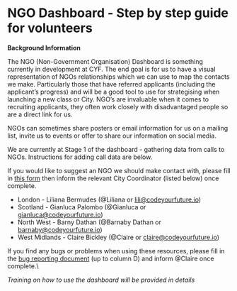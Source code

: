 # NGO Dashboard - Step by step guide for volunteers

**Background Information**

The NGO (Non-Government Organisation) Dashboard is something currently in development at CYF. The end goal is for us to have a visual representation of NGOs relationships which we can use to map the contacts we make. Particularly those that have referred applicants (including the applicant’s progress) and will be a good tool to use for strategising when launching a new class or City. NGO’s are invaluable when it comes to recruiting applicants, they often work closely with disadvantaged people so are a direct link for us.

NGOs can sometimes share posters or email information for us on a mailing list, invite us to events or offer to share our information on social media.

We are currently at Stage 1 of the dashboard - gathering data from calls to NGOs. Instructions for adding call data are below.

If you would like to suggest an NGO we should make contact with, please fill in [this form](https://forms.gle/Ycs2iP9cm1CXQftg7) then inform the relevant City Coordinator (listed below) once complete.

* London - Liliana Bermudes (@Liliana or [lili@codeyourfuture.io](mailto:lili@codeyourfuture.io))
* Scotland - Gianluca Palombo (@Gianluca or [gianluca@codeyourfuture.io](mailto:gianluca@codeyourfuture.io))
* North West - Barny Dathan (@Barnaby Dathan or [barnaby@codeyourfuture.io](mailto:barnaby@codeyourfuture.io))
* West Midlands - Claire Bickley (@Claire or [claire@codeyourfuture.io](mailto:claire@codeyourfuture.io))

If you find any bugs or problems when using these resources, please fill in the [bug reporting document](https://docs.google.com/spreadsheets/d/1U-bttrxIFQFNZOreNHgkoJm8UOox7VJ1pQ-uHSfHEDU/edit#gid=0) (up to column D) and inform @Claire once complete.\


_Training on how to use the dashboard will be provided in details_
